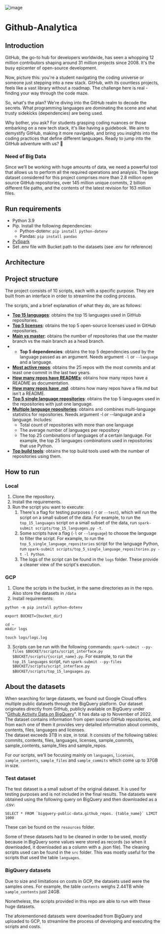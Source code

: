![image](https://github.com/ginacassin/Github-Analytica/assets/63422931/3489a7cb-ab03-4c54-8f33-24c2e64d2eb2)

# Github-Analytica
## Introduction
GitHub, the go-to hub for developers worldwide, has seen a whopping 12 million contributors shaping around 31 million projects since 2008. It's the busy epicenter of open-source development.

Now, picture this: you're a student navigating the coding universe or someone just stepping into a new stack. GitHub, with its countless projects, feels like a vast library without a roadmap. The challenge here is real - finding your way through the code maze.

So, what's the plan? We're diving into the GitHub realm to decode the secrets. What programming languages are dominating the scene and what trusty sidekicks (dependencies) are being used.

Why bother, you ask? For students grasping coding nuances or those embarking on a new tech stack, it's like having a guidebook. We aim to demystify GitHub, making it more navigable, and bring you insights into the coding practices that define different languages.  Ready to jump into the GitHub adventure with us? 🚀

### Need of Big Data
Since we’ll be working with huge amounts of data, we need a powerful tool that allows us to perform all the required operations and analysis. 
The large dataset considered for this project comprises more than 2.8 million open source GitHub repositories, over 145 million unique commits, 2 billion different file paths, and the contents of the latest revision for 163 million files. 

## Run requirements
- Python 3.9
- Pip. Install the following dependencies:
  - Python-dotenv: `pip install python-dotenv`
  - Pandas: `pip install pandas`
- [PySpark](https://spark.apache.org/docs/latest/api/python/getting_started/install.html)
- Set .env file with Bucket path to the datasets (see .env for reference)

## Architecture


## Project structure

The project consists of 10 scripts, each with a specific purpose. They are built from an interface in order to streamline the coding process.

The scripts, and a brief explanation of what they do, are as follows:


- **[Top 15 languages](https://github.com/ginacassin/Github-Analytica/blob/main/scripts/top_15_languages.py)**: obtains the top 15 languages used in GitHub repositories. 
- **[Top 5 licenses](https://github.com/ginacassin/Github-Analytica/blob/main/scripts/top_5_licenses.py)**: obtains the top 5 open-source licenses used in GitHub repositories.
- **[Main vs master](https://github.com/ginacassin/Github-Analytica/blob/main/scripts/main_vs_master.py)**: obtains the number of repositories that use the master branch vs the main branch as a head branch.
- - **Top 5 dependencies**: obtains the top 5 dependencies used by the language passed as an argument. Needs argument `-l` or `--language` and a language.
- **[Most active repos](https://github.com/ginacassin/Github-Analytica/blob/main/scripts/top_repos_active.py)**: obtains the 25 repos with the most commits and at least one commit in the last two years.
- **[How many repos have READMEs](https://github.com/ginacassin/Github-Analytica/blob/main/scripts/count_read_me.py)**: obtains how many repos have a README as documentation.
- **[How many repos have .md](https://github.com/ginacassin/Github-Analytica/blob/main/scripts/count_markdowns_not_readme.py)**: obtains how many repos have a file.md but isn't a README.
- **[Top 5 single language repositories](https://github.com/ginacassin/Github-Analytica/blob/main/scripts/single_language_repos.py)**: obtains the top 5 languages used in the repositories with just one language.
- **[Multiple language repositories](https://github.com/ginacassin/Github-Analytica/blob/main/scripts/multiple_lang_repos.py)**: obtains and combines multi-language statistics for repositories. Needs argument -l or --language and a language. Includes: 
  - Total count of repositories with more than one language
  - The average number of languages per repository
  - The top 25 combinations of languages of a certain language. For example, the top 25 languages combinations used in repositories that use Python.
- **[Top build tools](https://github.com/ginacassin/Github-Analytica/blob/main/scripts/top_build_tools.py)**: obtains the top build tools used with the number of repositories using them.


## How to run
### Local
1. Clone the repository.
2. Install the requirements.
3. Run the script you want to execute:
   1. There's a flag for testing purposes (`-t` or `--test`), which will run the script on a small subset of the data. For example, to run the `top_15_languages` script on a small subset of the data, run `spark-submit scripts/top_15_languages.py -t`.
   2. Some scripts have a flag (`-l` or `--language`) to choose the language to filter the script. For example, to run the `top_5_single_language_repositories` script for the language Python, run `spark-submit scripts/top_5_single_language_repositories.py -t -l Python`.
   3. The logs of the script can be found in the `logs` folder. These provide a cleaner view of the script's execution.

### GCP
1. Clone the scripts in the bucket, in the same directories as in the repo. Also store the datasets in `/data`
2. Install requirements:
  ```
  python -m pip install python-dotenv
  
  export BUCKET={bucket_dir}
  
  cd ~
  mkdir logs
  
  touch logs/logs.log
  ```

3. Scripts can be run with the following commands: `spark-submit --py-files $BUCKET/scripts/script_interface.py $BUCKET/scripts/{script_name}.py`. For example, to run the `top_15_languages` script, run `spark-submit --py-files $BUCKET/scripts/script_interface.py $BUCKET/scripts/top_15_languages.py`. 

## About the datasets
When searching for large datasets, we found out Google Cloud offers multiple public datasets through the BigQuery platform. Our dataset originates directly from GitHub, publicly available on BigQuery under "[Github Activity Data on BigQuery](https://console.cloud.google.com/marketplace/product/github/github-repos)". It has data up to November of 2022.
The dataset contains information from open source GitHub repositories, and from each one of them it provides very detailed information about commits, contents, files, languages and licenses.  
The dataset exceeds 3TB in size, in total. It consists of the following tables: commits, contents, files, languages, licenses, sample_commits, sample_contents, sample_files and sample_repos. 

For our scripts, we’ll be focusing mainly on `languages`, `licenses`, `sample_contents`, `sample_files` and `sample_commits` which come up to 37GB in size.

### Test dataset
The test dataset is a small subset of the original dataset. It is used for testing purposes and is not included in the final results.
The datasets were obtained using the following query on BigQuery and then downloaded as a .csv:

``SELECT * FROM `bigquery-public-data.github_repos. {table_name}` LIMIT 1000``

These can be found on the `resources` folder.

Some of these datasets had to be cleaned in order to be used, mostly because in BigQuery some values were stored as records (so when it downloaded, it downloaded as a column with a .json file). The cleaning scripts used can be found in the `src` folder. This was mostly useful for the scripts that used the table `languages`.

### BigQuery datasets
Due to size and limitations on costs in GCP, the datasets used were the samples ones. For example, the table `contents` weighs 2.44TB while `sample_contents` just 24GB.

Nonetheless, the scripts provided in this repo are able to run with these huge datasets. 

The aforementioned datasets were downloaded from BigQuery and uploaded to GCP, to streamline the process of developing and executing the scripts and costs.
